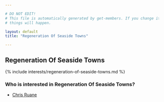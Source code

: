 ```yaml
---

# DO NOT EDIT!
# This file is automatically generated by get-members. If you change it, bad
# things will happen.

layout: default
title: "Regeneration Of Seaside Towns"

---
```


## Regeneration Of Seaside Towns

{% include interests/regeneration-of-seaside-towns.md %}

### Who is interested in Regeneration Of Seaside Towns?


* [Chris Ruane](/members/chris-ruane.html)
